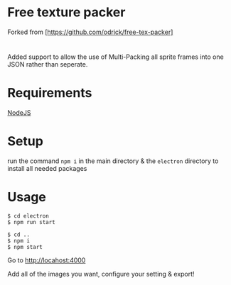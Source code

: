 # Free texture packer
Forked from [https://github.com/odrick/free-tex-packer]
#
Added support to allow the use of Multi-Packing all sprite frames into one JSON rather than seperate.

# Requirements
[NodeJS](https://nodejs.org/en/download/)

# Setup
run the command `npm i` in the main directory & the `electron` directory to install all needed packages

# Usage 
```console
$ cd electron
$ npm run start

$ cd ..
$ npm i
$ npm start
```

Go to [http://locahost:4000](http://locahost:4000)

Add all of the images you want, configure your setting & export!
